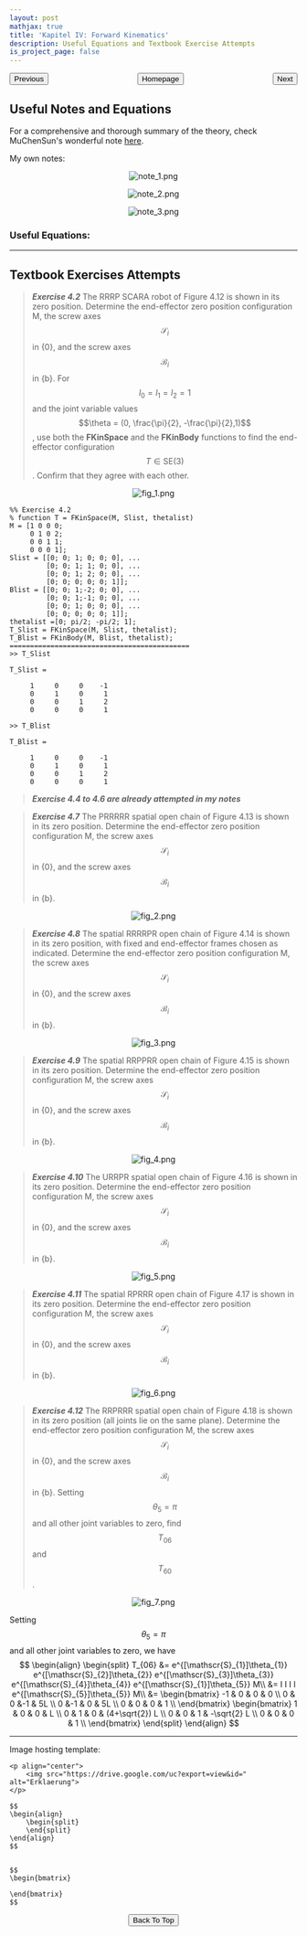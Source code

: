 ```yaml
---
layout: post
mathjax: true
title: 'Kapitel IV: Forward Kinematics'
description: Useful Equations and Textbook Exercise Attempts
is_project_page: false
---
```



<p style="text-align:center;">
<button type="button" onclick="window.location.href='index.html';">Homepage</button>
<span style="float:left;"><button type="button" onclick="window.location.href='KapIII.html';">Previous</button></span>
<span style="float:right;"><button type="button" onclick="window.location.href='KapV.html';">Next</button></span>
</p>

## Useful Notes and Equations
For a comprehensive and thorough summary of the theory, check MuChenSun's wonderful note [here](https://muchensun.github.io/ModernRoboticsCourseNotes/ch3.html).

My own notes:
<p align="center">
    <img src="https://drive.google.com/uc?export=view&id=1wYI4DR4fpYST-s8QQRrNHSIwlt-jSAH_" alt="note_1.png">
</p>

<p align="center">
    <img src="https://drive.google.com/uc?export=view&id=1KYGsDUZOsULj4aBQVtI3rRhhfUzhhlPD" alt="note_2.png">
</p>

<p align="center">
    <img src="https://drive.google.com/uc?export=view&id=1zO-rZXdRBeAw1S9dykbHKAfGuKNKlksR" alt="note_3.png">
</p>


### Useful Equations:

***

## Textbook Exercises Attempts
> _**Exercise 4.2**_ The RRRP SCARA robot of Figure 4.12 is shown in its zero position. Determine the end-effector zero position configuration M, the screw axes $$\mathscr{S}_{i}$$ in {0}, and the screw axes $$\mathscr{B}_{i}$$ in {b}. For $$l_{0} = l_{1} = l_{2} = 1$$ and the joint variable values $$\theta = (0, \frac{\pi}{2}, -\frac{\pi}{2},1)$$, use both the **FKinSpace** and the **FKinBody** functions to find the end-effector configuration $$T\in \text{SE}(3)$$. Confirm that they agree with each other.

<p align="center">
    <img src="https://drive.google.com/uc?export=view&id=1blEwO2RB8wACjnu2BADidBofK30CJoya" alt="fig_1.png">
</p>

```
%% Exercise 4.2
% function T = FKinSpace(M, Slist, thetalist)
M = [1 0 0 0;
     0 1 0 2;
     0 0 1 1;
     0 0 0 1];
Slist = [[0; 0; 1; 0; 0; 0], ...
         [0; 0; 1; 1; 0; 0], ...
         [0; 0; 1; 2; 0; 0], ...
         [0; 0; 0; 0; 0; 1]];
Blist = [[0; 0; 1;-2; 0; 0], ...
         [0; 0; 1;-1; 0; 0], ...
         [0; 0; 1; 0; 0; 0], ...
         [0; 0; 0; 0; 0; 1]];
thetalist =[0; pi/2; -pi/2; 1];
T_Slist = FKinSpace(M, Slist, thetalist);
T_Blist = FKinBody(M, Blist, thetalist);
============================================
>> T_Slist

T_Slist =

     1     0     0    -1
     0     1     0     1
     0     0     1     2
     0     0     0     1

>> T_Blist

T_Blist =

     1     0     0    -1
     0     1     0     1
     0     0     1     2
     0     0     0     1
```

> _**Exercise 4.4 to 4.6 are already attempted in my notes**_

> _**Exercise 4.7**_ The PRRRRR spatial open chain of Figure 4.13 is shown in its zero position. Determine the end-effector zero position configuration M, the screw axes $$\mathscr{S}_{i}$$ in {0}, and the screw axes $$\mathscr{B}_{i}$$ in {b}.

<p align="center">
    <img src="https://drive.google.com/uc?export=view&id=15-oKmA8JODSi2RdGF3Aqdy-dYuuT5Nie" alt="fig_2.png">
</p>

> _**Exercise 4.8**_ The spatial RRRRPR open chain of Figure 4.14 is shown in its zero position, with fixed and end-effector frames chosen as indicated. Determine the end-effector zero position configuration M, the screw axes $$\mathscr{S}_{i}$$ in {0}, and the screw axes $$\mathscr{B}_{i}$$ in {b}.

<p align="center">
    <img src="https://drive.google.com/uc?export=view&id=1BYTUlCWXmCznw9wGBlHLTjKG0GVi9eby" alt="fig_3.png">
</p>

> _**Exercise 4.9**_ The spatial RRPPRR open chain of Figure 4.15 is shown in its zero position. Determine the end-effector zero position configuration M, the screw axes $$\mathscr{S}_{i}$$ in {0}, and the screw axes $$\mathscr{B}_{i}$$ in {b}.

<p align="center">
    <img src="https://drive.google.com/uc?export=view&id=1uy_pCNvLxXS7Y4K7rfN1U36S9R_RXycP" alt="fig_4.png">
</p>

> _**Exercise 4.10**_ The URRPR spatial open chain of Figure 4.16 is shown in its zero position. Determine the end-effector zero position configuration M, the screw axes $$\mathscr{S}_{i}$$ in {0}, and the screw axes $$\mathscr{B}_{i}$$ in {b}.

<p align="center">
    <img src="https://drive.google.com/uc?export=view&id=19wIFmyPiu4dLMAKMeWT0S7x-2FygKbCP" alt="fig_5.png">
</p>

> _**Exercise 4.11**_ The spatial RPRRR open chain of Figure 4.17 is shown in its zero position. Determine the end-effector zero position configuration M, the screw axes $$\mathscr{S}_{i}$$ in {0}, and the screw axes $$\mathscr{B}_{i}$$ in {b}.

<p align="center">
    <img src="https://drive.google.com/uc?export=view&id=1sRQV5rZnI2A08wwGjg6-i950pw6P_8vD" alt="fig_6.png">
</p>

> _**Exercise 4.12**_ The RRPRRR spatial open chain of Figure 4.18 is shown in its zero position (all joints lie on the same plane). Determine the end-effector zero position configuration M, the screw axes $$\mathscr{S}_{i}$$ in {0}, and the screw axes $$\mathscr{B}_{i}$$ in {b}. Setting $$\theta_{5}=\pi$$ and all other joint variables to zero, find $$T_{06}$$ and $$T_{60}$$.

<p align="center">
    <img src="https://drive.google.com/uc?export=view&id=1sChw6SoXCxBfs8VyaR1vYbxykL-pza1U" alt="fig_7.png">
</p>

Setting $$\theta_{5}=\pi$$ and all other joint variables to zero, we have
$$
\begin{align}
    \begin{split}
        T_{06} &= e^{[\mathscr{S}_{1}]\theta_{1}} e^{[\mathscr{S}_{2}]\theta_{2}} e^{[\mathscr{S}_{3}]\theta_{3}} e^{[\mathscr{S}_{4}]\theta_{4}} e^{[\mathscr{S}_{1}]\theta_{5}} M\\
        &= I I I I e^{[\mathscr{S}_{5}]\theta_{5}} M\\
        &= \begin{bmatrix}
            -1 & 0 & 0 & 0 \\
             0 & 0 &-1 & 5L \\
             0 &-1 & 0 & 5L \\
             0 & 0 & 0 & 1 \\
        \end{bmatrix} \begin{bmatrix}
            1 & 0 & 0 & L \\
            0 & 1 & 0 & (4+\sqrt{2}) L \\
            0 & 0 & 1 & -\sqrt{2} L \\
            0 & 0 & 0 & 1 \\
        \end{bmatrix}
    \end{split}
\end{align}
$$

***

Image hosting template:

```
<p align="center">
    <img src="https://drive.google.com/uc?export=view&id=" alt="Erklaerung">
</p>
```

```
$$
\begin{align}
    \begin{split}
    \end{split}
\end{align}
$$


$$
\begin{bmatrix}
       
\end{bmatrix}
$$
```

<p style="text-align:center;">
<button type="button" onclick="window.location.href='#top';">Back To Top</button>
<p>
